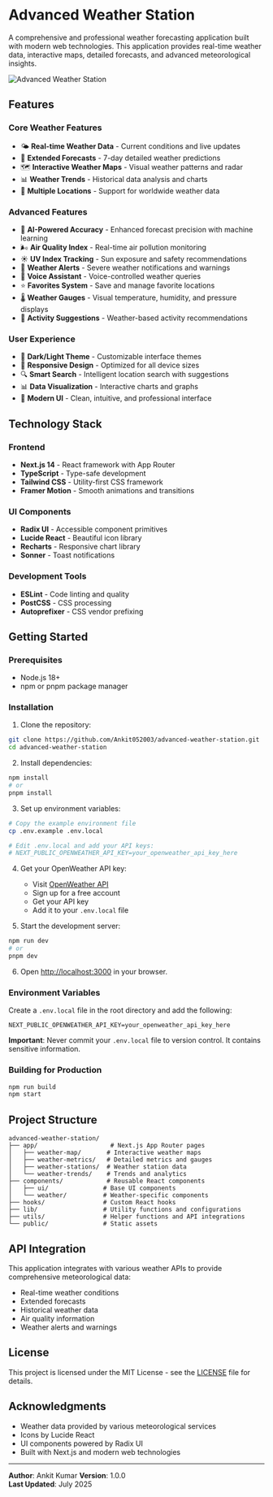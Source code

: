 # Advanced Weather Station

A comprehensive and professional weather forecasting application built with modern web technologies. This application provides real-time weather data, interactive maps, detailed forecasts, and advanced meteorological insights.

![Advanced Weather Station](https://github.com/user-attachments/assets/78cf801d-f05c-467b-aa16-c57f77a5e5cd)

## Features

### Core Weather Features
- 🌤️ **Real-time Weather Data** - Current conditions and live updates
- 📅 **Extended Forecasts** - 7-day detailed weather predictions
- 🗺️ **Interactive Weather Maps** - Visual weather patterns and radar
- 📊 **Weather Trends** - Historical data analysis and charts
- 📍 **Multiple Locations** - Support for worldwide weather data

### Advanced Features
- 🎯 **AI-Powered Accuracy** - Enhanced forecast precision with machine learning
- 🌬️ **Air Quality Index** - Real-time air pollution monitoring
- ☀️ **UV Index Tracking** - Sun exposure and safety recommendations
- 🚨 **Weather Alerts** - Severe weather notifications and warnings
- 🎤 **Voice Assistant** - Voice-controlled weather queries
- ⭐ **Favorites System** - Save and manage favorite locations
- 🌡️ **Weather Gauges** - Visual temperature, humidity, and pressure displays
- 🏃 **Activity Suggestions** - Weather-based activity recommendations

### User Experience
- 🌙 **Dark/Light Theme** - Customizable interface themes
- 📱 **Responsive Design** - Optimized for all device sizes
- 🔍 **Smart Search** - Intelligent location search with suggestions
- 📊 **Data Visualization** - Interactive charts and graphs
- 🎨 **Modern UI** - Clean, intuitive, and professional interface

## Technology Stack

### Frontend
- **Next.js 14** - React framework with App Router
- **TypeScript** - Type-safe development
- **Tailwind CSS** - Utility-first CSS framework
- **Framer Motion** - Smooth animations and transitions

### UI Components
- **Radix UI** - Accessible component primitives
- **Lucide React** - Beautiful icon library
- **Recharts** - Responsive chart library
- **Sonner** - Toast notifications

### Development Tools
- **ESLint** - Code linting and quality
- **PostCSS** - CSS processing
- **Autoprefixer** - CSS vendor prefixing

## Getting Started

### Prerequisites
- Node.js 18+ 
- npm or pnpm package manager

### Installation

1. Clone the repository:
```bash
git clone https://github.com/Ankit052003/advanced-weather-station.git
cd advanced-weather-station
```

2. Install dependencies:
```bash
npm install
# or
pnpm install
```

3. Set up environment variables:
```bash
# Copy the example environment file
cp .env.example .env.local

# Edit .env.local and add your API keys:
# NEXT_PUBLIC_OPENWEATHER_API_KEY=your_openweather_api_key_here
```

4. Get your OpenWeather API key:
   - Visit [OpenWeather API](https://openweathermap.org/api)
   - Sign up for a free account
   - Get your API key
   - Add it to your `.env.local` file

5. Start the development server:
```bash
npm run dev
# or
pnpm dev
```

6. Open [http://localhost:3000](http://localhost:3000) in your browser.

### Environment Variables

Create a `.env.local` file in the root directory and add the following:

```env
NEXT_PUBLIC_OPENWEATHER_API_KEY=your_openweather_api_key_here
```

**Important**: Never commit your `.env.local` file to version control. It contains sensitive information.

### Building for Production

```bash
npm run build
npm start
```

## Project Structure

```
advanced-weather-station/
├── app/                    # Next.js App Router pages
│   ├── weather-map/       # Interactive weather maps
│   ├── weather-metrics/   # Detailed metrics and gauges
│   ├── weather-stations/  # Weather station data
│   └── weather-trends/    # Trends and analytics
├── components/            # Reusable React components
│   ├── ui/               # Base UI components
│   └── weather/          # Weather-specific components
├── hooks/                # Custom React hooks
├── lib/                  # Utility functions and configurations
├── utils/                # Helper functions and API integrations
└── public/               # Static assets
```

## API Integration

This application integrates with various weather APIs to provide comprehensive meteorological data:
- Real-time weather conditions
- Extended forecasts
- Historical weather data
- Air quality information
- Weather alerts and warnings


## License

This project is licensed under the MIT License - see the [LICENSE](LICENSE) file for details.

## Acknowledgments

- Weather data provided by various meteorological services
- Icons by Lucide React
- UI components powered by Radix UI
- Built with Next.js and modern web technologies

---

**Author**: Ankit Kumar
**Version**: 1.0.0  
**Last Updated**: July 2025
